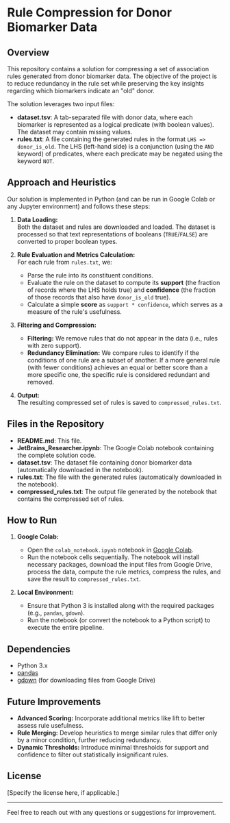# Rule Compression for Donor Biomarker Data

## Overview

This repository contains a solution for compressing a set of association rules generated from donor biomarker data. The objective of the project is to reduce redundancy in the rule set while preserving the key insights regarding which biomarkers indicate an "old" donor.

The solution leverages two input files:
- **dataset.tsv**: A tab-separated file with donor data, where each biomarker is represented as a logical predicate (with boolean values). The dataset may contain missing values.
- **rules.txt**: A file containing the generated rules in the format `LHS => donor_is_old`. The LHS (left-hand side) is a conjunction (using the `AND` keyword) of predicates, where each predicate may be negated using the keyword `NOT`.

## Approach and Heuristics

Our solution is implemented in Python (and can be run in Google Colab or any Jupyter environment) and follows these steps:

1. **Data Loading:**  
   Both the dataset and rules are downloaded and loaded. The dataset is processed so that text representations of booleans (`TRUE`/`FALSE`) are converted to proper boolean types.

2. **Rule Evaluation and Metrics Calculation:**  
   For each rule from `rules.txt`, we:
   - Parse the rule into its constituent conditions.
   - Evaluate the rule on the dataset to compute its **support** (the fraction of records where the LHS holds true) and **confidence** (the fraction of those records that also have `donor_is_old` true).
   - Calculate a simple **score** as `support * confidence`, which serves as a measure of the rule's usefulness.

3. **Filtering and Compression:**  
   - **Filtering:** We remove rules that do not appear in the data (i.e., rules with zero support).
   - **Redundancy Elimination:** We compare rules to identify if the conditions of one rule are a subset of another. If a more general rule (with fewer conditions) achieves an equal or better score than a more specific one, the specific rule is considered redundant and removed.
   
4. **Output:**  
   The resulting compressed set of rules is saved to `compressed_rules.txt`.

## Files in the Repository

- **README.md**: This file.
- **JetBrains_Researcher.ipynb**: The Google Colab notebook containing the complete solution code.
- **dataset.tsv**: The dataset file containing donor biomarker data (automatically downloaded in the notebook).
- **rules.txt**: The file with the generated rules (automatically downloaded in the notebook).
- **compressed_rules.txt**: The output file generated by the notebook that contains the compressed set of rules.

## How to Run

1. **Google Colab:**
   - Open the `colab_notebook.ipynb` notebook in [Google Colab](https://colab.research.google.com).
   - Run the notebook cells sequentially. The notebook will install necessary packages, download the input files from Google Drive, process the data, compute the rule metrics, compress the rules, and save the result to `compressed_rules.txt`.

2. **Local Environment:**
   - Ensure that Python 3 is installed along with the required packages (e.g., `pandas`, `gdown`).
   - Run the notebook (or convert the notebook to a Python script) to execute the entire pipeline.

## Dependencies

- Python 3.x
- [pandas](https://pandas.pydata.org/)
- [gdown](https://github.com/wkentaro/gdown) (for downloading files from Google Drive)

## Future Improvements

- **Advanced Scoring:** Incorporate additional metrics like lift to better assess rule usefulness.
- **Rule Merging:** Develop heuristics to merge similar rules that differ only by a minor condition, further reducing redundancy.
- **Dynamic Thresholds:** Introduce minimal thresholds for support and confidence to filter out statistically insignificant rules.

## License

[Specify the license here, if applicable.]

---

Feel free to reach out with any questions or suggestions for improvement.
